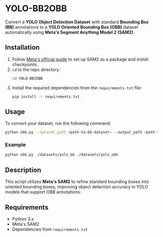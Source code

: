 # YOLO-BB2OBB

Convert a **YOLO Object Detection Dataset** with standard **Bounding Box (BB)** annotations to a **YOLO Oriented Bounding Box (OBB)** dataset automatically using **Meta's Segment Anything Model 2 (SAM2)**.

## Installation

1. Follow [Meta's official guide](https://github.com/facebookresearch/sam2) to set up SAM2 as a package and install checkpoints.
2. `cd` to the repo directory:
   ```bash
   cd YOLO-BB2OBB

3. Install the required dependencies from the `requirements.txt` file:
   ```bash
   pip install -r requirements.txt
   ```

## Usage

To convert your dataset, run the following command:

```bash
python obb.py --dataset_path <path-to-bb-dataset> --output_path <path-to-output-obb-dataset>
```

### Example

```bash
python obb.py ./datasets/yolo_bb ./datasets/yolo_obb
```

## Description

This script utilizes **Meta's SAM2** to refine standard bounding boxes into oriented bounding boxes, improving object detection accuracy in YOLO models that support OBB annotations.

## Requirements

- Python 3.x
- Meta's SAM2
- Dependencies from `requirements.txt`

